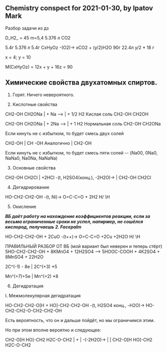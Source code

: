 ## Chemistry conspect for 2021-01-30, by Ipatov Mark

Разбор задачи из дз

D_H2_ = 45 m=5,4    5.376 л CO2

5.4г		5.376 л	   5.4г
CxHyOz -(O2)-> xCO2 + (y/2)H2O
90г		22.4л	   y/2 * 18 г

x = 4; y = 10

M(CxHyOz) = 12x + y + 16z = 90

## Химические свойства двухатомных спиртов.

1. Горят. Ничего невероятного.

2. Кислотные свойства

CH2-OH			CH2ONa
|           + Na -->	|	+ 1/2 H2       Кислая соль
CH2-OH			CH2OH

CH2-OH			CH2ONa
|          + 2Na -->	|	+ 1 H2         Нормальная соль
CH2-OH			CH2ONa

Если кинуть не с избытком, то будет смесь двух солей

CH2-OH
|
CH -OH	    Аналогично
|
CH2-OH

Если кинуть не с избытком, то будет смесь пяти солей -- (Na00, 0Na0, NaNa0, Na0Na, NaNaNa)

3. Основные свойства

CH2-OH						 	CH2Cl
|		+2HCl -(t, H2SO4(конц.), -2H2O)->  	|
CH2-OH							CH2Cl

4. Дегидрирование

HO-CH2-CH2-OH	-(t, Ni)->	O=C-C=O	+ 2H2
				H/   \H

5. Окисление

***ВБ даёт работу на нахождение коэффициентов реакции, если за весьма ограниченные сроки не успел, напирмер, не сошёлся кислород, получаешь 2. Facepalm***

HO-CH2-CH2-OH + 2CuO	-(t++)->	O=C-C=O +2Cu +2H2O
					H/   \H


ПРАВИЛЬНЫЙ РАЗБОР ОТ ВБ (мой вариант был неверен и теперь стёрт)
5HO-CH2-CH2-OH + 8KMnO4 + 12H2SO4 --> 5HOOC-COOH + 4K2SO4 + 8MnSO4 + 22H2O

2C^(-1) - 8e  | 2C^(+3)	\*5

Mn^(+7)+5e | Mn^(+2)	\*8

6. Дегидратация

I. Межмолекулярная дегидратация

HO-CH2-CH2-O[H + HO]-CH2-CH2-OH -(t, H2SO4 конц., -H2O)-> HO-CH2-CH2-O-CH2-CH2-OH

Есть вероятность, что он и дальше пойдёт, но мы ограничимся этим.

Но при этом вполне вероятно и следующее:

CH2-O[H		HO]-CH2				H2C-O-CH2
|	+	    |		-(-2H2O)->	  |   |
CH2-O[H		HO]-CH2				H2C-O-CH2
